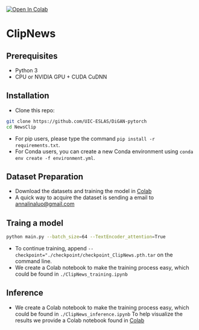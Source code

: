 [![Open In Colab](https://colab.research.google.com/assets/colab-badge.svg)](https://colab.research.google.com/github/Annalina-Luo/ClipNews/blob/main/ClipNews_training.ipynb)

# ClipNews

## Prerequisites
- Python 3
- CPU or NVIDIA GPU + CUDA CuDNN

## Installation

- Clone this repo:
```bash
git clone https://github.com/UIC-ESLAS/DiGAN-pytorch
cd NewsClip
```

- For pip users, please type the command `pip install -r requirements.txt`.
- For Conda users, you can create a new Conda environment using `conda env create -f environment.yml`.

## Dataset Preparation
- Download the datasets and training the model in [Colab](https://colab.research.google.com/github/Annalina-Luo/ClipNews/blob/main/ClipNews_training.ipynb)
- A quick way to acquire the dataset is sending a email to annalinaluo@gmail.com

## Traing a model
```bash
python main.py --batch_size=64 --TextEncoder_attention=True
```
- To continue training, append `--checkpoint="./checkpoint/checkpoint_ClipNews.pth.tar` on the command line.
- We create a Colab notebook to make the training process easy, which could be found in `./ClipNews_training.ipynb`

## Inference
- We create a Colab notebook to make the training process easy, which could be found in `./ClipNews_inference.ipynb`
To help visualize the results we provide a Colab notebook found in [Colab](https://colab.research.google.com/github/Annalina-Luo/ClipNews/blob/main/ClipNews_inference.ipynb)
